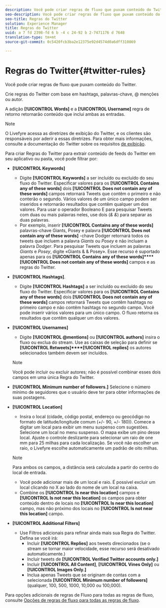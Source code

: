 ```yaml
---
description: Você pode criar regras de fluxo que puxam conteúdo do Twitter.
seo-description: Você pode criar regras de fluxo que puxam conteúdo do Twitter.
seo-title: Regras do Twitter
solution: Experience Manager
title: Regras do Twitter
uuid: a 7 fd 2398-fd 6 b -4 c 24-92 b 2-7471176 d 7648
translation-type: tm+mt
source-git-commit: 0c5420fcb3ba2e12375e92d4574d0a6dff310869

---
```



# Regras do Twitter{#twitter-rules}

Você pode criar regras de fluxo que puxam conteúdo do Twitter.

Crie regras do Twitter com base em hashtags, palavras-chave, @ menções ou autor.

A adição **[!UICONTROL Words]** e a **[!UICONTROL Username]** regra de retorno retornarão conteúdo que inclui ambas as entradas.

>[!NOTE]
>
>O Livefyre acessa as diretrizes de exibição do Twitter, e os clientes são responsáveis por aderir a essas diretrizes. Para obter mais informações, consulte a documentação do Twitter sobre os requisitos [de exibição](https://dev.twitter.com/terms/display-requirements).

Para criar Regras do Twitter para extrair conteúdo de feeds do Twitter em seu aplicativo ou pasta, você pode filtrar por:

* **[!UICONTROL Keywords]**
   * Digite **[!UICONTROL Keywords]** a ser incluído ou excluído do seu fluxo do Twitter. Especificar valores para os **[!UICONTROL Contains any of these words]** dois **[!UICONTROL Does not contain any of these words]** campos retornará Tweets que contêm o primeiro e não conterão o segundo. Vários valores de um único campo podem ser inseridos e retornarão resultados que contêm qualquer um dos valores. Para usar o operador Booleano E para pesquisar Tweets com duas ou mais palavras neles, use dois (*&amp; &amp;*) para separar as duas palavras.
   * Por exemplo, inserir **[!UICONTROL Contains any of these words]** palavras-chave Giants, Posey e palavra **[!UICONTROL Does not contain any of these words]** -chave Dodger retornará todos os tweets que incluem a palavra *Giants* ou *Posey* e não incluam a palavra *Dodger*.
Para pesquisar Tweets que incluem as palavras *Giants* e *Posey*, digite «Giants &amp; &amp; Posey». Esse recurso é suportado apenas para os **[!UICONTROL Contains any of these words]****[!UICONTROL Does not contain any of these words]** campos e as regras do Twitter.

* **[!UICONTROL Hashtags]**.
   * Digite **[!UICONTROL Hashtags]** a ser incluído ou excluído do seu fluxo do Twitter. Especificar valores para os **[!UICONTROL Contains any of these words]** dois **[!UICONTROL Does not contain any of these words]** campos retornará Tweets que contêm hashtags no primeiro campo e não contêm hashtags no segundo campo. Você pode inserir vários valores para um único campo. O fluxo retorna os resultados que contêm qualquer um dos valores.

* **[!UICONTROL Usernames]**
   * Digite **[!UICONTROL @mentions]** ou **[!UICONTROL authors]** insira o fluxo ou exclua do stream. Use as caixas de seleção para definir se **[!UICONTROL Retweets]****[!UICONTROL replies]** os autores selecionados também devem ser incluídos.
   >[!NOTE]
   >
   >Você pode incluir ou excluir autores; não é possível combinar esses dois campos em uma única Regra do Twitter.

* **[!UICONTROL Minimum number of followers.]** Selecione o número mínimo de seguidores que o usuário deve ter para obter informações de suas postagens.
* **[!UICONTROL Location]**

   * Insira o local (cidade, código postal, endereço ou geocódigo no formato de latitude/longitude comum (+/- 90, +/- 180)). Comece a digitar um local para exibir um menu suspenso com sugestões. Selecione um local no menu suspenso. O mapa exibe um pino desse local. Ajuste o controle deslizante para selecionar um raio de one mm para 25 milhas para cada localização. Se você não escolher um raio, o Livefyre escolhe automaticamente um padrão de oito milhas.
   >[!NOTE]
   >
   >Para ambos os campos, a distância será calculada a partir do centro do local de entrada.

   * Você pode adicionar mais de um local e raio. É possível excluir um local clicando no X ao lado do nome de um local na caixa.
   * Combine os **[!UICONTROL Is near this location]** campos e **[!UICONTROL Is not near this location]** os campos para obter conteúdo dentro de locais no **[!UICONTROL Is near this location]** campo, mas não próximo dos locais no **[!UICONTROL Is not near this location]** campo.


* **[!UICONTROL Additional Filters]**
   * Use Filtros adicionais para refinar ainda mais sua Regra do Twitter. Defina se você irá:
      * Incluir **[!UICONTROL Replies]** aos tweets direcionados (se o stream se tornar maior velocidade, esse recurso será desativado automaticamente.)
      * Incluir tweets de **[!UICONTROL Verified Twitter accounts only.]**
      * Incluir **[!UICONTROL All Content]**, **[!UICONTROL Vines Only]** ou **[!UICONTROL Images Only.]**
      * Inclua apenas Tweets que se originam de contas com a selecionada **[!UICONTROL Minimum number of followers]** (qualquer, 100, 500, 1000, 10,000 ou 100,000).

Para opções adicionais de regras de Fluxo para todas as regras de fluxo, consulte [Opções de regras de fluxo para todas as regras de fluxo](../c-streams/c-stream-rule-options-for-all-stream-rules.md#c_stream_rule_options_for_all_stream_rules).
